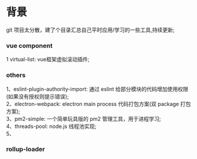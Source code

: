 # 背景

git 项目太分散，建了个目录汇总自己平时应用/学习的一些工具,持续更新;

### vue component

1 virtual-list: vue框架虚拟滚动插件;

### others

1、eslint-plugin-authority-import: 通过 eslint 给部分模块的代码增加使用权限(如果没有授权则提示错误);  
2、electron-webpack: electron main process 代码打包方案(双 package 打包方案);  
3、pm2-simple: 一个简单玩具版的 pm2 管理工具，用于进程学习;  
4、threads-pool: node.js 线程池实现;  
5、    

### rollup-loader
